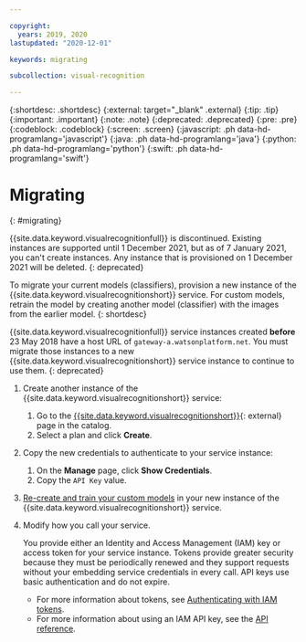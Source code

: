 ```yaml
---

copyright:
  years: 2019, 2020
lastupdated: "2020-12-01"

keywords: migrating

subcollection: visual-recognition

---
```


{:shortdesc: .shortdesc}
{:external: target="_blank" .external}
{:tip: .tip}
{:important: .important}
{:note: .note}
{:deprecated: .deprecated}
{:pre: .pre}
{:codeblock: .codeblock}
{:screen: .screen}
{:javascript: .ph data-hd-programlang='javascript'}
{:java: .ph data-hd-programlang='java'}
{:python: .ph data-hd-programlang='python'}
{:swift: .ph data-hd-programlang='swift'}

# Migrating
{: #migrating}

{{site.data.keyword.visualrecognitionfull}} is discontinued. Existing instances are supported until 1 December 2021, but as of 7 January 2021, you can't create instances. Any instance that is provisioned on 1 December 2021 will be deleted.
{: deprecated}

To migrate your current models (classifiers), provision a new instance of the {{site.data.keyword.visualrecognitionshort}} service. For custom models, retrain the model by creating another model (classifier) with the images from the earlier model.
{: shortdesc}

{{site.data.keyword.visualrecognitionfull}} service instances created **before** 23 May 2018 have a host URL of `gateway-a.watsonplatform.net`. You must migrate those instances to a new {{site.data.keyword.visualrecognitionshort}} service instance to continue to use them.
{: deprecated}

1.  Create another instance of the {{site.data.keyword.visualrecognitionshort}} service:
    1.  Go to the [{{site.data.keyword.visualrecognitionshort}}](https://{DomainName}/catalog/visual-recognition){: external} page in the catalog.
    1.  Select a plan and click **Create**.
1.  Copy the new credentials to authenticate to your service instance:
    1.  On the **Manage** page, click **Show Credentials**.
    1.  Copy the `API Key` value.
1.  [Re-create and train your custom models](/docs/visual-recognition?topic=visual-recognition-tutorial-custom-classifier#tutorial-custom-classifier) in your new instance of the {{site.data.keyword.visualrecognitionshort}} service.
1.  Modify how you call your service.

    You provide either an Identity and Access Management (IAM) key or access token for your service instance. Tokens provide greater security because they must be periodically renewed and they support requests without your embedding service credentials in every call. API keys use basic authentication and do not expire.

    - For more information about tokens, see [Authenticating with IAM tokens](/docs/watson?topic=watson-iam#iam).
    - For more information about using an IAM API key, see the [API reference](https://{DomainName}/apidocs/visual-recognition/#authentication).
